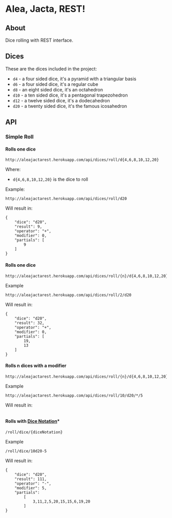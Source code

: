 # Alea, Jacta, REST!

## About

Dice rolling with REST interface.

## Dices

These are the dices included in the project:

* `d4` - a four sided dice, it's a pyramid with a triangular basis
* `d6` - a four sided dice, it's a regular cube
* `d8` - an eight sided dice, it's an octahedron
* `d10` - a ten sided dice, it's a pentagonal trapezohedron
* `d12` -  a twelve sided dice, it's a dodecahedron
* `d20` - a twenty sided dice, it's the famous icosahedron

## API

### Simple Roll

#### Rolls one dice


```
http://aleajactarest.herokuapp.com/api/dices/roll/d{4,6,8,10,12,20}
```

Where:
 * `d{4,6,8,10,12,20}` is the dice to roll

Example:

```
http://aleajactarest.herokuapp.com/api/dices/roll/d20
```

Will result in:

```(json)
{
    "dice": "d20",
    "result": 9,
    "operator": "+",
    "modifier": 0,
    "partials": [
        9
    ]
}
```

#### Rolls one dice 

```
http://aleajactarest.herokuapp.com/api/dices/roll/{n}/d{4,6,8,10,12,20}
```

Example

```
http://aleajactarest.herokuapp.com/api/dices/roll/2/d20
```

Will result in:

```(json5)
{
    "dice": "d20",
    "result": 32,
    "operator": "+",
    "modifier": 0,
    "partials": [
        19,
        13
    ]
}
```

#### Rolls n dices with a modifier

```
http://aleajactarest.herokuapp.com/api/dices/roll/{n}/d{4,6,8,10,12,20}/{+,-,*,÷}/{m}
```

Example

```
http://aleajactarest.herokuapp.com/api/dices/roll/10/d20/*/5
```

Will result in:

```
```

#### Rolls with [Dice Notation](https://en.wikipedia.org/wiki/Dice_notation)*

```
/roll/dice/{diceNotation}
```

Example

```
/roll/dice/10d20-5
```

Will result in:

```
{
    "dice": "d20",
    "result": 111,
    "operator": "-",
    "modifier": 5,
    "partials":
        [
            3,11,2,5,20,15,15,6,19,20
        ]
}
```
